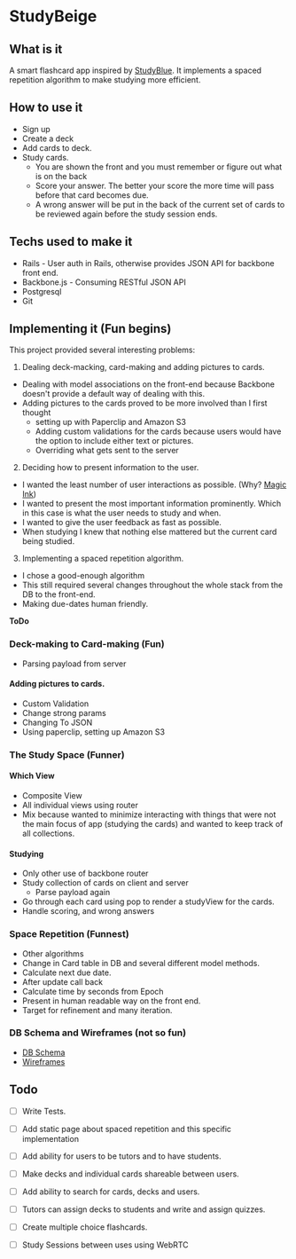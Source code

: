 # StudyBeige


## What is it
A smart flashcard app inspired by [StudyBlue](https://www.studyblue.com/). It implements a spaced repetition algorithm to make studying more efficient.

## How to use it

* Sign up
* Create a deck
* Add cards to deck.
* Study cards. 
	* You are shown the front and you must remember or figure out what is on the back
	* Score your answer. The better your score the more time will pass before that card becomes due. 
	* A wrong answer will be put in the back of the current set of cards to be reviewed again before the study session ends. 



## Techs used to make it

* Rails - User auth in Rails, otherwise provides JSON API for backbone front end. 
* Backbone.js - Consuming RESTful JSON API
* Postgresql
* Git


## Implementing it (Fun begins)

This project provided several interesting problems:

1. Dealing deck-macking, card-making and adding pictures to cards.
  * Dealing with model associations on the front-end because Backbone doesn't provide a default way of dealing with this. 
  * Adding pictures to the cards proved to be more involved than I first thought
    * setting up with Paperclip and Amazon S3
    * Adding custom validations for the cards because users would have the option to include either text or pictures.
    * Overriding what gets sent to the server 

2. Deciding how to present information to the user.
  * I wanted the least number of user interactions as possible. (Why? [Magic Ink](http://worrydream.com/MagicInk/))
  * I wanted to present the most important information prominently. Which in this case is what the user needs to study and when.
  * I wanted to give the user feedback as fast as possible. 
  * When studying I knew that nothing else mattered but the current card being studied. 

3. Implementing a spaced repetition algorithm. 
  * I chose a good-enough algorithm
  * This still required several changes throughout the whole stack from the DB to the front-end. 
  * Making due-dates human friendly.

__ToDo__
### Deck-making to Card-making (Fun)
* Parsing payload from server

#### Adding pictures to cards.
* Custom Validation
* Change strong params
* Changing To JSON
* Using paperclip, setting up Amazon S3

### The Study Space (Funner)

#### Which View
* Composite View
* All individual views using router
* Mix because wanted to minimize interacting with things that were not the main focus of app (studying the cards) and wanted to keep track of all collections. 

#### Studying
* Only other use of backbone router
* Study collection of cards on client and server
	* Parse payload again
* Go through each card using pop to render a studyView for the cards.
* Handle scoring, and wrong answers

### Space Repetition (Funnest)
* Other algorithms
* Change in Card table in DB and several different model methods.
* Calculate next due date. 
* After update call back
* Calculate time by seconds from Epoch
* Present in human readable way on the front end. 
* Target for refinement and many iteration.

### DB Schema and Wireframes (not so fun)

* [DB Schema](docs/schema.md) 
* [Wireframes](docs/views.md)

## Todo 
- [ ] Write Tests. 
- [ ] Add static page about spaced repetition and this specific implementation
- [ ] Add ability for users to be tutors and to have students. 
- [ ] Make decks and individual cards shareable between users. 
- [ ] Add ability to search for cards, decks and users.
- [ ] Tutors can assign decks to students and write and assign quizzes. 
- [ ] Create multiple choice flashcards. 
- [ ] Study Sessions between uses using WebRTC   



